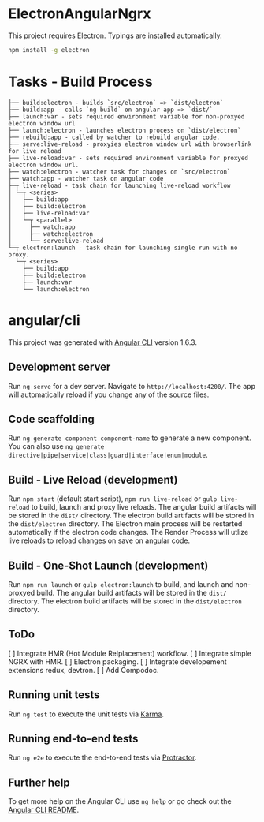 # ElectronAngularNgrx

This project requires Electron.
Typings are installed automatically.
```bash
npm install -g electron
```

# Tasks - Build Process
```
├── build:electron - builds `src/electron` => `dist/electron`
├── build:app - calls `ng build` on angular app => `dist/`
├── launch:var - sets required environment variable for non-proxyed electron window url
├── launch:electron - launches electron process on `dist/electron`
├── rebuild:app - called by watcher to rebuild angular code.
├── serve:live-reload - proxyies electron window url with browserlink for live reload
├── live-reload:var - sets required environment variable for proxyed electron window url.
├── watch:electron - watcher task for changes on `src/electron`
├── watch:app - watcher task on angular code
├─┬ live-reload - task chain for launching live-reload workflow
│ └─┬ <series>
│   ├── build:app
│   ├── build:electron
│   ├── live-reload:var
│   └─┬ <parallel>
│     ├── watch:app
│     ├── watch:electron
│     └── serve:live-reload
└─┬ electron:launch - task chain for launching single run with no proxy.
  └─┬ <series>
    ├── build:app
    ├── build:electron
    ├── launch:var
    └── launch:electron
```
# angular/cli 
This project was generated with [Angular CLI](https://github.com/angular/angular-cli) version 1.6.3.

## Development server

Run `ng serve` for a dev server. Navigate to `http://localhost:4200/`. The app will automatically reload if you change any of the source files.

## Code scaffolding

Run `ng generate component component-name` to generate a new component. You can also use `ng generate directive|pipe|service|class|guard|interface|enum|module`.

## Build - Live Reload (development)

Run `npm start` (default start script), `npm run live-reload` or `gulp live-reload` to build, launch and proxy live reloads. 
The angular build artifacts will be stored in the `dist/` directory.
The electron build artifacts will be stored in the `dist/electron` directory.
The Electron main process will be restarted automatically if the electron code changes.
The Render Process will utlize live reloads to reload changes on save on angular code.

## Build - One-Shot Launch (development)
Run `npm run launch` or `gulp electron:launch` to build,  and launch and non-proxyed build. 
The angular build artifacts will be stored in the `dist/` directory.
The electron build artifacts will be stored in the `dist/electron` directory.

## ToDo
[ ] Integrate HMR (Hot Module Relplacement) workflow.
[ ] Integrate simple NGRX with HMR.
[ ] Electron packaging.
[ ] Integrate developement extensions redux, devtron.
[ ] Add Compodoc.


## Running unit tests

Run `ng test` to execute the unit tests via [Karma](https://karma-runner.github.io).

## Running end-to-end tests

Run `ng e2e` to execute the end-to-end tests via [Protractor](http://www.protractortest.org/).

## Further help

To get more help on the Angular CLI use `ng help` or go check out the [Angular CLI README](https://github.com/angular/angular-cli/blob/master/README.md).

